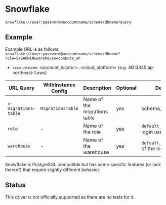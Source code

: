 # Snowflake

`snowflake://user:password@accountname/schema/dbname?query`

## Example

Example URL is as follows:
`snowflake://user:password@accountname/schema/dbname?role=SYSADMIN&warehouse=compute_wh`

- `accountname`: <account_locator>.<region>.<cloud_plotform> (e.g. AB12345.ap-northeast-1.aws)

| URL Query  | WithInstance Config | Description | Optional | Default |
|------------|---------------------|-------------|----------|---------|
| `x-migrations-table` | `MigrationsTable` | Name of the migrations table | yes | schema_migrations |
| `role` | - | Name of the role | yes | `default_role` of the login user |
| `warehouse` | - | Name of the warehouse | yes | `default_warehouse` of the login user |

Snowflake is PostgreSQL compatible but has some specific features (or lack thereof) that require slightly different behavior.

## Status
This driver is not officially supported as there are no tests for it.
